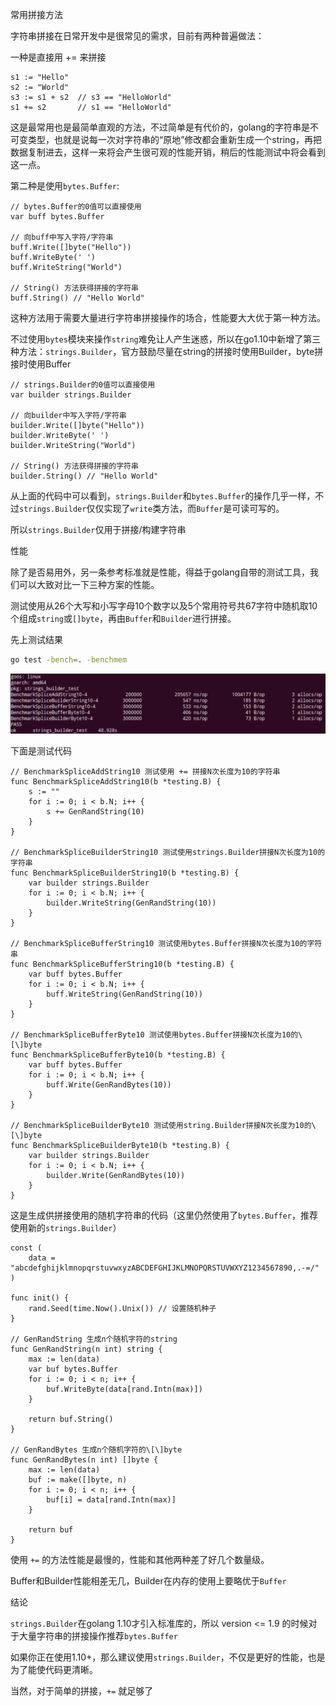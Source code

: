 常用拼接方法

字符串拼接在日常开发中是很常见的需求，目前有两种普遍做法：

一种是直接用 += 来拼接

```golang
s1 := "Hello"
s2 := "World"
s3 := s1 + s2  // s3 == "HelloWorld"
s1 += s2       // s1 == "HelloWorld"
```

这是最常用也是最简单直观的方法，不过简单是有代价的，golang的字符串是不可变类型，也就是说每一次对字符串的“原地”修改都会重新生成一个string，再把数据复制进去，这样一来将会产生很可观的性能开销，稍后的性能测试中将会看到这一点。

第二种是使用`bytes.Buffer`:

```golang
// bytes.Buffer的0值可以直接使用
var buff bytes.Buffer

// 向buff中写入字符/字符串
buff.Write([]byte("Hello"))
buff.WriteByte(' ')
buff.WriteString("World")

// String() 方法获得拼接的字符串
buff.String() // "Hello World"
```

这种方法用于需要大量进行字符串拼接操作的场合，性能要大大优于第一种方法。

不过使用`bytes`模块来操作`string`难免让人产生迷惑，所以在go1.10中新增了第三种方法：`strings.Builder`，官方鼓励尽量在string的拼接时使用Builder，byte拼接时使用Buffer

```golang
// strings.Builder的0值可以直接使用
var builder strings.Builder

// 向builder中写入字符/字符串
builder.Write([]byte("Hello"))
builder.WriteByte(' ')
builder.WriteString("World")

// String() 方法获得拼接的字符串
builder.String() // "Hello World"
```

从上面的代码中可以看到，`strings.Builder`和`bytes.Buffer`的操作几乎一样，不过`strings.Builder`仅仅实现了`write`类方法，而`Buffer`是可读可写的。

所以`strings.Builder`仅用于拼接/构建字符串

性能

除了是否易用外，另一条参考标准就是性能，得益于golang自带的测试工具，我们可以大致对比一下三种方案的性能。

测试使用从26个大写和小写字母10个数字以及5个常用符号共67字符中随机取10个组成`string`或`[]byte`，再由`Buffer`和`Builder`进行拼接。

先上测试结果

```bash
go test -bench=. -benchmem
```

![benchmark](../../images/golang/go-concat-string/bench.png)

下面是测试代码

```golang
// BenchmarkSpliceAddString10 测试使用 += 拼接N次长度为10的字符串
func BenchmarkSpliceAddString10(b *testing.B) {
    s := ""
    for i := 0; i < b.N; i++ {
        s += GenRandString(10)
    }
}

// BenchmarkSpliceBuilderString10 测试使用strings.Builder拼接N次长度为10的字符串
func BenchmarkSpliceBuilderString10(b *testing.B) {
    var builder strings.Builder
    for i := 0; i < b.N; i++ {
        builder.WriteString(GenRandString(10))
    }
}

// BenchmarkSpliceBufferString10 测试使用bytes.Buffer拼接N次长度为10的字符串
func BenchmarkSpliceBufferString10(b *testing.B) {
    var buff bytes.Buffer
    for i := 0; i < b.N; i++ {
        buff.WriteString(GenRandString(10))
    }
}

// BenchmarkSpliceBufferByte10 测试使用bytes.Buffer拼接N次长度为10的\[\]byte
func BenchmarkSpliceBufferByte10(b *testing.B) {
    var buff bytes.Buffer
    for i := 0; i < b.N; i++ {
        buff.Write(GenRandBytes(10))
    }
}

// BenchmarkSpliceBuilderByte10 测试使用string.Builder拼接N次长度为10的\[\]byte
func BenchmarkSpliceBuilderByte10(b *testing.B) {
    var builder strings.Builder
    for i := 0; i < b.N; i++ {
        builder.Write(GenRandBytes(10))
    }
}
```

这是生成供拼接使用的随机字符串的代码（这里仍然使用了`bytes.Buffer`，推荐使用新的`strings.Builder`）

```golang
const (
    data = "abcdefghijklmnopqrstuvwxyzABCDEFGHIJKLMNOPQRSTUVWXYZ1234567890,.-=/"
)

func init() {
    rand.Seed(time.Now().Unix()) // 设置随机种子
}

// GenRandString 生成n个随机字符的string
func GenRandString(n int) string {
    max := len(data)
    var buf bytes.Buffer
    for i := 0; i < n; i++ {
        buf.WriteByte(data[rand.Intn(max)])
    }

    return buf.String()
}

// GenRandBytes 生成n个随机字符的\[\]byte
func GenRandBytes(n int) []byte {
    max := len(data)
    buf := make([]byte, n)
    for i := 0; i < n; i++ {
        buf[i] = data[rand.Intn(max)]
    }

    return buf
}
```

使用 `+=` 的方法性能是最慢的，性能和其他两种差了好几个数量级。

Buffer和Builder性能相差无几，Builder在内存的使用上要略优于`Buffer`

结论

`strings.Builder`在golang 1.10才引入标准库的，所以 version <= 1.9 的时候对于大量字符串的拼接操作推荐`bytes.Buffer`

如果你正在使用1.10+，那么建议使用`strings.Builder`，不仅是更好的性能，也是为了能使代码更清晰。

当然，对于简单的拼接，`+=` 就足够了

